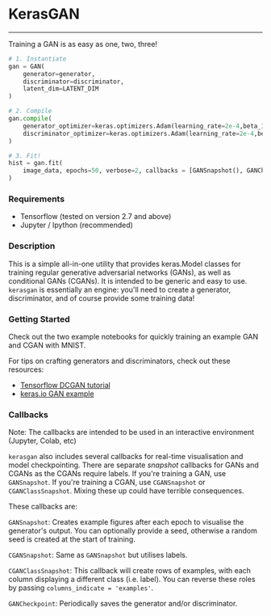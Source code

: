 # KerasGAN
***
Training a GAN is as easy as one, two, three!
```python
# 1. Instantiate
gan = GAN(
    generator=generator,
    discriminator=discriminator,
    latent_dim=LATENT_DIM
)

# 2. Compile
gan.compile(
    generator_optimizer=keras.optimizers.Adam(learning_rate=2e-4,beta_1=0.05),
    discriminator_optimizer=keras.optimizers.Adam(learning_rate=2e-4,beta_1=0.05)
)

# 3. Fit!
hist = gan.fit(
    image_data, epochs=50, verbose=2, callbacks = [GANSnapshot(), GANCheckpoint()]
)
```

### Requirements
- Tensorflow (tested on version 2.7 and above)
- Jupyter / Ipython (recommended)

### Description
This is a simple all-in-one utility that provides keras.Model classes for training
regular generative adversarial networks (GANs), as well as conditional GANs (CGANs).
It is intended to be generic and easy to use. `kerasgan` is essentially an engine:
you'll need to create a generator, discriminator, and of course provide some training data!

### Getting Started
Check out the two example notebooks for quickly training an example GAN and CGAN with MNIST.

For tips on crafting generators and discriminators, check out these resources:
- [Tensorflow DCGAN tutorial](https://www.tensorflow.org/tutorials/generative/dcgan)
- [keras.io GAN example](https://keras.io/examples/generative/dcgan_overriding_train_step/)

### Callbacks
Note: The callbacks are intended to be used in an interactive environment (Jupyter, Colab, etc)

`kerasgan` also includes several callbacks for real-time visualisation and model checkpointing.
There are separate *snapshot* callbacks for GANs and CGANs as the CGANs require labels. If you're
training a GAN, use `GANSnapshot`. If you're training a CGAN, use `CGANSnapshot` or `CGANClassSnapshot`.
Mixing these up could have terrible consequences.

These callbacks are:

`GANSnapshot`: Creates example figures after each epoch to visualise the generator's output.
You can optionally provide a seed, otherwise a random seed is created at the start of training.

`CGANSnapshot`: Same as `GANSnapshot` but utilises labels.

`CGANClassSnapshot`: This callback will create rows of examples, with each column displaying a different class (i.e. label).
You can reverse these roles by passing `columns_indicate = 'examples'`.

`GANCheckpoint`: Periodically saves the generator and/or discriminator.
